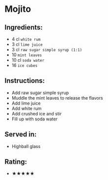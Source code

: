 # Mojito

## Ingredients:
- 4 cl `white rum`
- 3 cl `lime juice`
- 3 cl `raw sugar simple syrup (1:1)`
- 10 `mint leaves`
- 10 cl `soda water`
- 16 `ice cubes`

## Instructions:
- Add raw sugar simple syrup
- Muddle the mint leaves to release the flavors
- Add lime juice
- Add white rum
- Add crushed ice and stir
- Fill up with soda water


## Served in:
- Highball glass

## Rating:
- ★★★★★